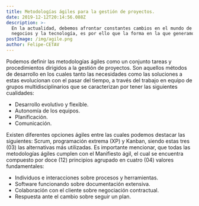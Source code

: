 ```yaml
---
title: Metodologías ágiles para la gestión de proyectos.
date: 2019-12-12T20:14:56.088Z
description: >-
  En la actualidad, debemos afrontar constantes cambios en el mundo de los
  negocios y la tecnología, es por ello que la forma en la que generamos.
postImage: /img/agile.png
author: Felipe-CETAV
---
```


Podemos definir las metodologías ágiles como un conjunto tareas y procedimientos dirigidos a la gestión de proyectos. Son aquellos métodos de desarrollo en los cuales tanto las necesidades como las soluciones a estas evolucionan con el pasar del tiempo, a través del trabajo en equipo de grupos multidisciplinarios que se caracterizan por tener las siguientes cualidades:

- Desarrollo evolutivo y flexible.
- Autonomía de los equipos.
- Planificación.
- Comunicación.

Existen diferentes opciones ágiles entre las cuales podemos destacar las siguientes: Scrum, programación extrema (XP) y Kanban, siendo estas tres (03) las alternativas más utilizadas. Es importante mencionar, que todas las metodologías ágiles cumplen con el Manifiesto ágil, el cual se encuentra compuesto por doce (12) principios agrupado en cuatro (04) valores fundamentales:

- Individuos e interacciones sobre procesos y herramientas.
- Software funcionando sobre documentación extensiva.
- Colaboración con el cliente sobre negociación contractual.
- Respuesta ante el cambio sobre seguir un plan.
